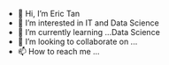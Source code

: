 - 👋 Hi, I’m Eric Tan
- 👀 I’m interested in IT and Data Science
- 🌱 I’m currently learning ...Data Science
- 💞️ I’m looking to collaborate on ...
- 📫 How to reach me ...

<!---
etctan/etctan is a ✨ special ✨ repository because its `README.md` (this file) appears on your GitHub profile.
You can click the Preview link to take a look at your changes.
--->
